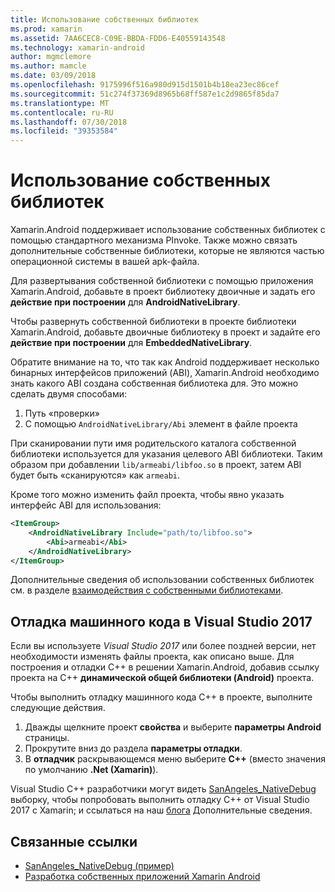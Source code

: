 ```yaml
---
title: Использование собственных библиотек
ms.prod: xamarin
ms.assetid: 7AA6CEC8-C09E-BBDA-FDD6-E40559143548
ms.technology: xamarin-android
author: mgmclemore
ms.author: mamcle
ms.date: 03/09/2018
ms.openlocfilehash: 9175996f516a980d915d1501b4b18ea23ec86cef
ms.sourcegitcommit: 51c274f37369d8965b68ff587e1c2d9865f85da7
ms.translationtype: MT
ms.contentlocale: ru-RU
ms.lasthandoff: 07/30/2018
ms.locfileid: "39353584"
---
```

# <a name="using-native-libraries"></a>Использование собственных библиотек

Xamarin.Android поддерживает использование собственных библиотек с помощью стандартного механизма PInvoke. Также можно связать дополнительные собственные библиотеки, которые не являются частью операционной системы в вашей apk-файла.

Для развертывания собственной библиотеки с помощью приложения Xamarin.Android, добавьте в проект библиотеку двоичные и задать его **действие при построении** для **AndroidNativeLibrary**.

Чтобы развернуть собственной библиотеки в проекте библиотеки Xamarin.Android, добавьте двоичные библиотеку в проект и задайте его **действие при построении** для **EmbeddedNativeLibrary**.

Обратите внимание на то, что так как Android поддерживает несколько бинарных интерфейсов приложений (ABI), Xamarin.Android необходимо знать какого ABI создана собственная библиотека для.
Это можно сделать двумя способами:

1.  Путь «проверки»
1.  С помощью `AndroidNativeLibrary/Abi` элемент в файле проекта


При сканировании пути имя родительского каталога собственной библиотеки используется для указания целевого ABI библиотеки. Таким образом при добавлении `lib/armeabi/libfoo.so` в проект, затем ABI будет быть «сканируются» как `armeabi`.

Кроме того можно изменить файл проекта, чтобы явно указать интерфейс ABI для использования:

```xml
<ItemGroup>
    <AndroidNativeLibrary Include="path/to/libfoo.so">
        <Abi>armeabi</Abi>
    </AndroidNativeLibrary>
</ItemGroup>
```

Дополнительные сведения об использовании собственных библиотек см. в разделе [взаимодействия с собственными библиотеками](http://www.mono-project.com/docs/advanced/pinvoke/).

## <a name="debugging-native-code-with-visual-studio-2017"></a>Отладка машинного кода в Visual Studio 2017

Если вы используете *Visual Studio 2017* или более поздней версии, нет необходимости изменять файлы проекта, как описано выше.
Для построения и отладки C++ в решении Xamarin.Android, добавив ссылку проекта на C++ **динамической общей библиотеки (Android)** проекта. 

Чтобы выполнить отладку машинного кода C++ в проекте, выполните следующие действия.

1. Дважды щелкните проект **свойства** и выберите **параметры Android** страницы.
2. Прокрутите вниз до раздела **параметры отладки**.
3. В **отладчик** раскрывающемся меню выберите **C++** (вместо значения по умолчанию **.Net (Xamarin)**).

Visual Studio C++ разработчики могут видеть [SanAngeles_NativeDebug](https://developer.xamarin.com/samples/monodroid/SanAngeles_NDK/) выборку, чтобы попробовать выполнить отладку C++ от Visual Studio 2017 с Xamarin; и ссылаться на наш [блога](https://blog.xamarin.com/build-and-debug-c-libraries-in-xamarin-android-apps-with-visual-studio-2015/) Дополнительные сведения.



## <a name="related-links"></a>Связанные ссылки

- [SanAngeles_NativeDebug (пример)](https://developer.xamarin.com/samples/monodroid/SanAngeles_NDK/)
- [Разработка собственных приложений Xamarin Android](https://blogs.msdn.microsoft.com/vcblog/2015/02/23/developing-xamarin-android-native-applications/)
